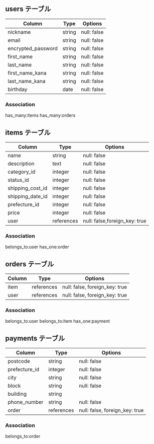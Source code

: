 ## users テーブル

| Column             | Type   | Options    
| ------------------ | ------ | ------------------------|
| nickname           | string | null: false             |
| email              | string | null: false             |
| encrypted_password | string | null: false             |
| first_name         | string | null: false             |
| last_name          | string | null: false             |
|first_name_kana     | string | null: false             |
|last_name_kana      | string | null: false             |
|birthday            | date   | null: false             |

### Association
 has_many:items
 has_many:orders
 
## items テーブル

| Column    | Type       | Options                        |
| --------- | ---------- | -------------------------------|
| name      | string     | null: false                    |
| description| text       | null: false                   |
| category_id| integer    | null: false                   |
| status_id | integer     | null: false                  |
| shipping_cost_id| integer | null: false                |
| shipping_date_id| integer | null: false                |
|prefecture_id| integer     | null: false                |
|price        | integer     | null: false                |
|user        | references     | null: false,foreign_key: true|

### Association
belongs_to:user
has_one:order


## orders テーブル

| Column  | Type       | Options                        |
| ------  | -----------| -------------------------------|
|item     | references | null: false, foreign_key: true |
|user     | references | null: false, foreign_key: true |

### Association
belongs_to:user
belongs_to:item
has_one:payment

## payments テーブル
| Column    | Type       | Options                        |
| --------- | ---------- | ---------------------------|
| postcode  | string      | null: false               |
|prefecture_id| integer  | null: false               |
|city       | string      | null: false               |
|block      | string      | null: false               |
|building    | string       |                         |
|phone_number    |string    |  null: false            |
|order    |references | null: false, foreign_key: true|

### Association
belongs_to:order
